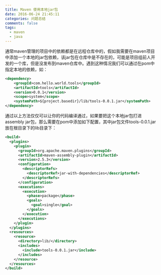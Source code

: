 ```yaml
---
title: Maven 使用本地jar包
date: 2016-06-24 21:45:11
categories: 问题总结
comments: false
tags:
  - maven
  - java
---
```


通常maven管理的项目中的依赖都是在远程仓库中的，假如我需要在maven项目中添加一个本地的jar包依赖，该jar包在仓库中是不存在的，可能是项目组前人开发的一个库，但是没发布到maven仓库中。遇到这种情况我们可以通过在pom中指定本地的依赖<!--more-->，如：
```xml
<dependency>
    <groupId>com.hello.world.tools</groupId>
    <artifactId>tools</artifactId>
    <version>0.0.1</version>
    <scope>system</scope>
    <systemPath>${project.basedir}/lib/tools-0.0.1.jar</systemPath>
</dependency>
```

通过以上方法仅仅可以让你的代码编译通过，如果要把这个本地jar包打进assembly jar包，那么需要在pom中添加如下配置，其中jar包文件tools-0.0.1.jar放在根目录下的lib目录下：
```xml
<build>
  <plugins>
    <plugin>
      <groupId>org.apache.maven.plugins</groupId>
      <artifactId>maven-assembly-plugin</artifactId>
      <version>2.5.3</version>
      <configuration>
        <descriptorRefs>
          <descriptorRef>jar-with-dependencies</descriptorRef>
        </descriptorRefs>
      </configuration>
      <executions>
        <execution>
          <phase>package</phase>
          <goals>
            <goal>single</goal>
          </goals>
        </execution>
      </executions>
    </plugin>
  </plugins>
  <resources>
    <resource>
      <directory>lib/</directory>
      <includes>
        <include>tools-0.0.1.jar</include>
      </includes>
    </resource>
  </resources>
</build>
```
